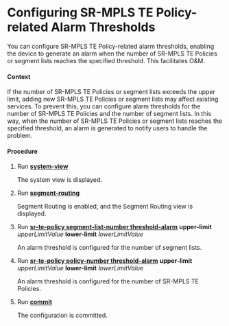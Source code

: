 Configuring SR-MPLS TE Policy-related Alarm Thresholds
======================================================

You can configure SR-MPLS TE Policy-related alarm thresholds, enabling the device to generate an alarm when the number of SR-MPLS TE Policies or segment lists reaches the specified threshold. This facilitates O&M.

#### Context

If the number of SR-MPLS TE Policies or segment lists exceeds the upper limit, adding new SR-MPLS TE Policies or segment lists may affect existing services. To prevent this, you can configure alarm thresholds for the number of SR-MPLS TE Policies and the number of segment lists. In this way, when the number of SR-MPLS TE Policies or segment lists reaches the specified threshold, an alarm is generated to notify users to handle the problem.


#### Procedure

1. Run [**system-view**](cmdqueryname=system-view)
   
   
   
   The system view is displayed.
2. Run [**segment-routing**](cmdqueryname=segment-routing)
   
   
   
   Segment Routing is enabled, and the Segment Routing view is displayed.
3. Run [**sr-te-policy segment-list-number threshold-alarm**](cmdqueryname=sr-te-policy+segment-list-number+threshold-alarm) **upper-limit** *upperLimitValue* **lower-limit** *lowerLimitValue*
   
   
   
   An alarm threshold is configured for the number of segment lists.
4. Run [**sr-te-policy policy-number threshold-alarm**](cmdqueryname=sr-te-policy+policy-number+threshold-alarm) **upper-limit** *upperLimitValue* **lower-limit** *lowerLimitValue*
   
   
   
   An alarm threshold is configured for the number of SR-MPLS TE Policies.
5. Run [**commit**](cmdqueryname=commit)
   
   
   
   The configuration is committed.